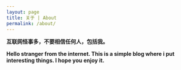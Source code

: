 ```yaml
---
layout: page
title: 关于 | About
permalink: /about/
---
```


**互联网怪事多，不要相信任何人，包括我。**

**Hello stranger from the internet. This is a simple blog where i put interesting things. I hope you enjoy it.** 
